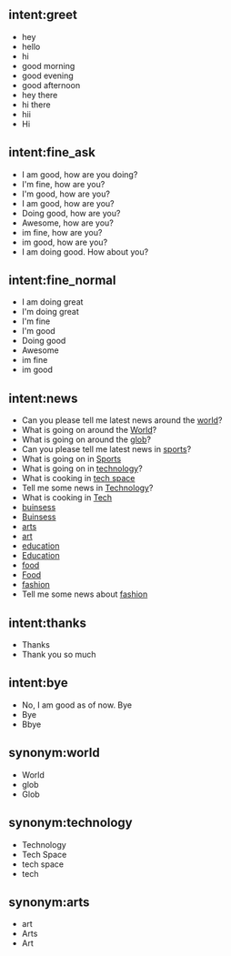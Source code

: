 ## intent:greet
- hey
- hello
- hi
- good morning
- good evening
- good afternoon
- hey there
- hi there
- hii
- Hi

## intent:fine_ask
- I am good, how are you doing?
- I'm fine, how are you?
- I'm good, how are you?
- I am good, how are you?
- Doing good, how are you?
- Awesome, how are you?
- im fine, how are you?
- im good, how are you?
- I am doing good. How about you?

## intent:fine_normal
- I am doing great
- I'm doing great
- I'm fine
- I'm good
- Doing good
- Awesome
- im fine
- im good

## intent:news
- Can you please tell me latest news around the [world](category)?
- What is going on around the [World](category:world)?
- What is going on around the [glob](category:world)?
- Can you please tell me latest news in [sports](category)?
- What is going on in [Sports](category:sports)
- What is going on in [technology](category)?
- What is cooking in [tech space](category:technology)
- Tell me some news in [Technology](category:technology)?
- What is cooking in [Tech](category:technology)
- [buinsess](category)
- [Buinsess](category:buinsess)
- [arts](category)
- [art](category:arts)
- [education](category)
- [Education](category:education)
- [food](category)
- [Food](category:food)
- [fashion](category)
- Tell me some news about [fashion](category)

## intent:thanks
- Thanks
- Thank you so much

## intent:bye
- No, I am good as of now. Bye
- Bye
- Bbye

## synonym:world
- World
- glob
- Glob

## synonym:technology
- Technology
- Tech Space
- tech space
- tech

## synonym:arts
- art
- Arts
- Art

